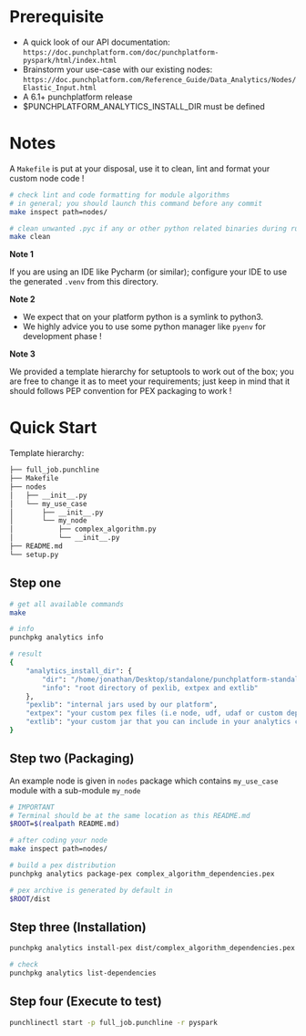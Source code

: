 # Prerequisite

-   A quick look of our API documentation: `https://doc.punchplatform.com/doc/punchplatform-pyspark/html/index.html`
-   Brainstorm your use-case with our existing nodes: `https://doc.punchplatform.com/Reference_Guide/Data_Analytics/Nodes/Elastic_Input.html`
-   A 6.1+ punchplatform release
-   $PUNCHPLATFORM_ANALYTICS_INSTALL_DIR must be defined

# Notes

A `Makefile` is put at your disposal, use it to clean, lint and format your custom node code !

```sh
# check lint and code formatting for module algorithms
# in general; you should launch this command before any commit
make inspect path=nodes/

# clean unwanted .pyc if any or other python related binaries during runtime execution
make clean
```

**Note 1**

If you are using an IDE like Pycharm (or similar); configure your IDE to use the generated `.venv` from this directory.

**Note 2**

- We expect that on your platform python is a symlink to python3.
- We highly advice you to use some python manager like `pyenv` for development phase !

**Note 3**

We provided a template hierarchy for setuptools to work out of the box; you are free to change it as to meet your requirements; just keep in mind that it should follows PEP convention for PEX packaging to work !

# Quick Start

Template hierarchy:

```sh
├── full_job.punchline
├── Makefile
├── nodes
│   ├── __init__.py
│   └── my_use_case
│       ├── __init__.py
│       └── my_node
│           ├── complex_algorithm.py
│           └── __init__.py
├── README.md
└── setup.py
```

## Step one

```sh
# get all available commands
make

# info
punchpkg analytics info

# result
{
    "analytics_install_dir": {
        "dir": "/home/jonathan/Desktop/standalone/punchplatform-standalone-6.1.0-SNAPSHOT-linux/external/punchplatform-binaries-6.1.0-SNAPSHOT/punchplatform-spark-6.1.0-SNAPSHOT",
        "info": "root directory of pexlib, extpex and extlib"
    },
    "pexlib": "internal jars used by our platform",
    "extpex": "your custom pex files (i.e node, udf, udaf or custom dependency)",
    "extlib": "your custom jar that you can include in your analytics classpath"
}
```

## Step two (Packaging)

An example node is given in `nodes` package which contains `my_use_case` module with a sub-module `my_node`

```sh
# IMPORTANT
# Terminal should be at the same location as this README.md
$ROOT=$(realpath README.md)

# after coding your node
make inspect path=nodes/

# build a pex distribution
punchpkg analytics package-pex complex_algorithm_dependencies.pex

# pex archive is generated by default in
$ROOT/dist
```

## Step three (Installation)

```sh
punchpkg analytics install-pex dist/complex_algorithm_dependencies.pex

# check
punchpkg analytics list-dependencies
```

## Step four (Execute to test)

```sh
punchlinectl start -p full_job.punchline -r pyspark
```
